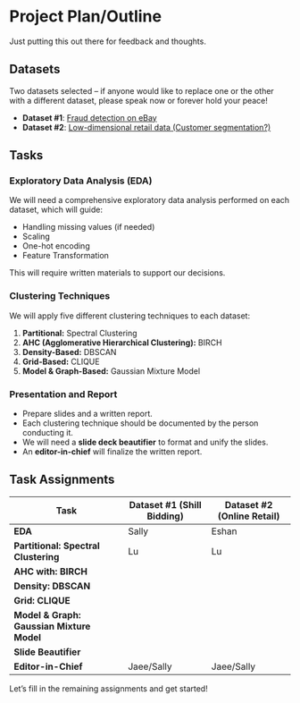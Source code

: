 # Project Plan/Outline

Just putting this out there for feedback and thoughts.

## Datasets

Two datasets selected – if anyone would like to replace one or the other with a different dataset, please speak now or forever hold your peace!

- **Dataset #1**: [Fraud detection on eBay](https://archive.ics.uci.edu/dataset/562/shill+bidding+dataset)
- **Dataset #2**: [Low-dimensional retail data (Customer segmentation?)](https://archive.ics.uci.edu/dataset/352/online+retail)

## Tasks

### Exploratory Data Analysis (EDA)

We will need a comprehensive exploratory data analysis performed on each dataset, which will guide:
- Handling missing values (if needed)
- Scaling
- One-hot encoding
- Feature Transformation

This will require written materials to support our decisions.

### Clustering Techniques

We will apply five different clustering techniques to each dataset:

1. **Partitional:** Spectral Clustering
2. **AHC (Agglomerative Hierarchical Clustering):** BIRCH
3. **Density-Based:** DBSCAN
4. **Grid-Based:** CLIQUE
5. **Model & Graph-Based:** Gaussian Mixture Model

### Presentation and Report

- Prepare slides and a written report.
- Each clustering technique should be documented by the person conducting it.
- We will need a **slide deck beautifier** to format and unify the slides.
- An **editor-in-chief** will finalize the written report.

## Task Assignments

| Task                              | Dataset #1 (Shill Bidding) | Dataset #2 (Online Retail) |
|-----------------------------------|--------------------------|--------------------------|
| **EDA**                           | Sally                    | Eshan                    |
| **Partitional: Spectral Clustering** |  Lu                        |     Lu                     |
| **AHC with: BIRCH**              |                          |                          |
| **Density: DBSCAN**              |                          |                          |
| **Grid: CLIQUE**                 |                          |                          |
| **Model & Graph: Gaussian Mixture Model** |                 |                          |
| **Slide Beautifier**             |                          |                          |
| **Editor-in-Chief**              |  Jaee/Sally              |  Jaee/Sally              |

Let’s fill in the remaining assignments and get started!
